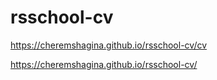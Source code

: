 # rsschool-cv
https://cheremshagina.github.io/rsschool-cv/cv

https://cheremshagina.github.io/rsschool-cv/
